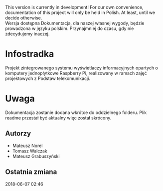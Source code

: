 This version is currently in development! For our own convenience, documentation of this project will only be held in Polish. At least, until we decide otherwise.  
Wersja dostępna Dokumentacja, dla naszej własnej wygody, będzie prowadzona w języku polskim. Przynajmniej do czasu, gdy nie zdecydujemy inaczej.

# Infostradka
Projekt zintegrowanego systemu wyświetlaczy informacyjnych opartych o komputery jednopłytkowe Raspberry Pi, realizowany w ramach zajęć projektowych z Podstaw telekomunikacji.

# Uwaga
Dokumentacja zostanie dodana wkrótce do oddzielnego folderu. Plik readme przestał być aktualny więc został skrócony.

## Autorzy
* Mateusz Norel
* Tomasz Walczak
* Mateusz Grabuszyński

## Ostatnia zmiana
2018-06-07 02:46
